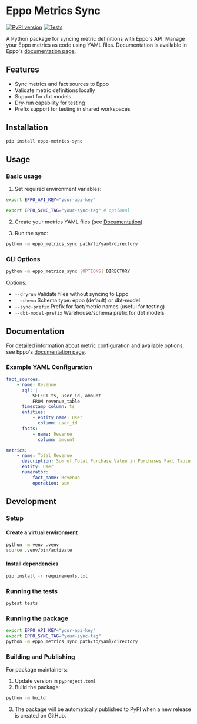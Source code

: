 # Eppo Metrics Sync

[![PyPI version](https://badge.fury.io/py/eppo-metrics-sync.svg)](https://badge.fury.io/py/eppo-metrics-sync)
[![Tests](https://github.com/Eppo-exp/eppo-metrics-sync/actions/workflows/run_tests.yml/badge.svg)](https://github.com/Eppo-exp/eppo-metrics-sync/actions)

A Python package for syncing metric definitions with Eppo's API. Manage your Eppo metrics as code using YAML files. Documentation is available in Eppo's [documentation page](https://docs.geteppo.com/data-management/certified-metrics/).

## Features

-   Sync metrics and fact sources to Eppo
-   Validate metric definitions locally
-   Support for dbt models
-   Dry-run capability for testing
-   Prefix support for testing in shared workspaces

## Installation

```bash
pip install eppo-metrics-sync
```

## Usage

### Basic usage

1. Set required environment variables:

```bash
export EPPO_API_KEY="your-api-key"

export EPPO_SYNC_TAG="your-sync-tag" # optional
```

2. Create your metrics YAML files (see [Documentation](#documentation))

3. Run the sync:

```bash
python -m eppo_metrics_sync path/to/yaml/directory
```

### CLI Options

```bash
python -m eppo_metrics_sync [OPTIONS] DIRECTORY
```

Options:

-   `--dryrun` Validate files without syncing to Eppo
-   `--schema` Schema type: eppo (default) or dbt-model
-   `--sync-prefix` Prefix for fact/metric names (useful for testing)
-   `--dbt-model-prefix` Warehouse/schema prefix for dbt models

## Documentation

For detailed information about metric configuration and available options, see Eppo's [documentation page](https://docs.geteppo.com/data-management/certified-metrics/).

### Example YAML Configuration

```yaml
fact_sources:
    - name: Revenue
      sql: |
          SELECT ts, user_id, amount
          FROM revenue_table
      timestamp_column: ts
      entities:
          - entity_name: User
            column: user_id
      facts:
          - name: Revenue
            column: amount

metrics:
    - name: Total Revenue
      description: Sum of Total Purchase Value in Purchases Fact Table
      entity: User
      numerator:
          fact_name: Revenue
          operation: sum
```

## Development

### Setup

#### Create a virtual environment

```bash
python -m venv .venv
source .venv/bin/activate
```

#### Install dependencies

```bash
pip install -r requirements.txt
```

### Running the tests

```bash
pytest tests
```

### Running the package

```bash
export EPPO_API_KEY="your-api-key"
export EPPO_SYNC_TAG="your-sync-tag"
python -m eppo_metrics_sync path/to/yaml/directory
```

### Building and Publishing

For package maintainers:

1. Update version in `pyproject.toml`
2. Build the package:

```bash
python -m build
```

3. The package will be automatically published to PyPI when a new release is created on GitHub.

